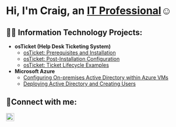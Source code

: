 <h1>Hi, I'm Craig, an <a href="https://www.linkedin.com/in/craigwalls-cybersec/">IT Professional</a>☺</h1>
<h2>👨‍💻 Information Technology Projects:</h2>

- <b>osTicket (Help Desk Ticketing System)</b>
  - [osTicket: Prerequisites and Installation](https://github.com/craigwallsse/osticket-prereqs)
  - [osTicket: Post-Installation Configuration](https://github.com/craigwallsse/post-install-config)
  - [osTicket: Ticket Lifecycle Examples](https://github.com/craigwallsse/ticket-lifecycle)
- <b>Microsoft Azure</b>
  - [Configuring On-premises Active Directory within Azure VMs](https://github.com/craigwallsse/configure-ad)
  - [Deploying Active Directory and Creating Users](https://github.com/craigwallsse/azure-network-protocols)

<h2>🤳Connect with me:</h2>


[<img align="left" alt="Josh | LinkedIn" width="22px" src="https://cdn.jsdelivr.net/npm/simple-icons@v3/icons/linkedin.svg" />][linkedin]

[linkedin]: https://linkedin.com/in/craigwalls-cybersec

